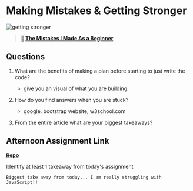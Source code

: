 # Making Mistakes & Getting Stronger

![getting stronger](https://bcw.blob.core.windows.net/public/img/lesson-images/js-bootcamp-logo.jpg)

> **📖 [The Mistakes I Made As a Beginner](https://codeworksacademy.com/fs-student-guide/resources/wk2/06-Coding-Mistakes)**

## Questions

1. What are the benefits of making a plan before starting to just write the code?
    - give you an visual of what you are building.

2. How do you find answers when you are stuck?
    - google. bootstrap website, w3school.com

3. From the entire article what are your biggest takeaways?

## Afternoon Assignment Link

**[Repo](https://github.com/sbyoungblood/boss-monster)**

Identify at least 1 takeaway from today's assignment

    Biggest take away from today... I am really struggling with JavaScript!!

